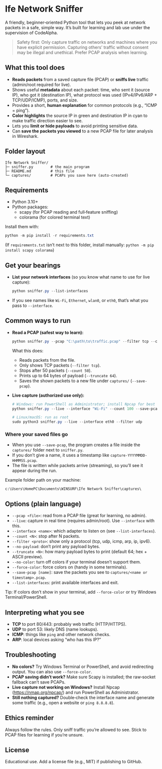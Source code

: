 # Ife Network Sniffer

A friendly, beginner‑oriented Python tool that lets you peek at network packets in a safe, simple way. It’s built for learning and lab use under the supervision of CodeAlpha.

> Safety first: Only capture traffic on networks and machines where you have explicit permission. Capturing others’ traffic without consent may be illegal and unethical. Prefer PCAP analysis when learning.

## What this tool does 
- **Reads packets** from a saved capture file (PCAP) or **sniffs live** traffic (admin/root required for live).
- Shows useful **metadata** about each packet: time, who sent it (source IP), who got it (destination IP), what protocol was used (IPv4/IPv6/ARP + TCP/UDP/ICMP), ports, and size.
- Provides a short, **human explanation** for common protocols (e.g., “ICMP = ping”).
- **Color highlights** the source IP in green and destination IP in cyan to make traffic direction easier to see.
- Lets you **limit or hide payloads** to avoid printing sensitive data.
- Can **save the packets you viewed** to a new PCAP file for later analysis in Wireshark.

## Folder layout
```
Ife Network Sniffer/
├─ sniffer.py        # the main program
├─ README.md         # this file
└─ captures/         # PCAPs you save here (auto‑created)
```

## Requirements
- Python 3.10+
- Python packages:
  - scapy (for PCAP reading and full‑feature sniffing)
  - colorama (for colored terminal text)

Install them with:
```powershell
python -m pip install -r requirements.txt
```
(If `requirements.txt` isn’t next to this folder, install manually: `python -m pip install scapy colorama`)

## Get your bearings
- **List your network interfaces** (so you know what name to use for live capture):
  ```powershell
  python sniffer.py --list-interfaces
  ```
- If you see names like `Wi-Fi`, `Ethernet`, `wlan0`, or `eth0`, that’s what you pass to `--interface`.

## Common ways to run
- **Read a PCAP (safest way to learn):**
  ```powershell
  python sniffer.py --pcap "C:\path\to\traffic.pcap" --filter tcp --count 50 --truncate 64 --save-pcap
  ```
  What this does:
  - Reads packets from the file.
  - Only shows TCP packets (`--filter tcp`).
  - Stops after 50 packets (`--count 50`).
  - Prints up to 64 bytes of payload (`--truncate 64`).
  - Saves the shown packets to a new file under `captures/` (`--save-pcap`).

- **Live capture (authorized use only):**
  ```powershell
  # Windows: run PowerShell as Administrator; install Npcap for best results
  python sniffer.py --live --interface "Wi-Fi" --count 100 --save-pcap

  # Linux/macOS: run as root
  sudo python3 sniffer.py --live --interface eth0 --filter udp
  ```

### Where your saved files go
- When you use `--save-pcap`, the program creates a file inside the `captures/` folder next to `sniffer.py`.
- If you don’t give a name, it uses a timestamp like `capture-YYYYMMDD-HHMMSS.pcap`.
- The file is written while packets arrive (streaming), so you’ll see it appear during the run.

Example folder path on your machine:
```
c:\Users\HomePC\Documents\WINSURF\Ife Network Sniffer\captures\
```

## Options (plain language)
- `--pcap <file>`: read from a PCAP file (great for learning, no admin).
- `--live`: capture in real time (requires admin/root). Use `--interface` with this.
- `--interface <name>`: which adapter to listen on (see `--list-interfaces`).
- `--count <N>`: stop after N packets.
- `--filter <proto>`: show only a protocol (tcp, udp, icmp, arp, ip, ipv6).
- `--no-payload`: don’t print any payload bytes.
- `--truncate <N>`: how many payload bytes to print (default 64; hex + ASCII preview).
- `--no-color`: turn off colors if your terminal doesn’t support them.
- `--force-color`: force colors on (handy in some terminals).
- `--save-pcap [name]`: save the packets you see to `captures/<name or timestamp>.pcap`.
- `--list-interfaces`: print available interfaces and exit.

Tip: If colors don’t show in your terminal, add `--force-color` or try Windows Terminal/PowerShell.

## Interpreting what you see
- **TCP** to port 80/443: probably web traffic (HTTP/HTTPS).
- **UDP** to port 53: likely DNS (name lookups).
- **ICMP**: things like `ping` and other network checks.
- **ARP**: local devices asking “who has this IP?”

## Troubleshooting
- **No colors?** Try Windows Terminal or PowerShell, and avoid redirecting output. You can also use `--force-color`.
- **PCAP saving didn’t work?** Make sure Scapy is installed; the raw‑socket fallback can’t save PCAPs.
- **Live capture not working on Windows?** Install Npcap (https://nmap.org/npcap/) and run PowerShell as Administrator.
- **Still nothing captured?** Double‑check the interface name and generate some traffic (e.g., open a website or `ping 8.8.8.8`).

## Ethics reminder
Always follow the rules. Only sniff traffic you’re allowed to see. Stick to PCAP files for learning if you’re unsure.

## License
Educational use. Add a license file (e.g., MIT) if publishing to GitHub.
